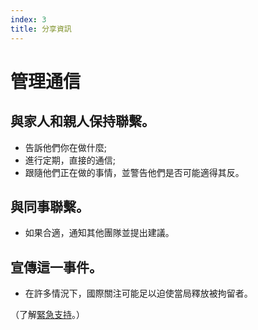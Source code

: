 ```yaml
---
index: 3
title: 分享資訊
---
```

# 管理通信

## 與家人和親人保持聯繫。

*   告訴他們你在做什麼;
*   進行定期，直接的通信;
*   跟隨他們正在做的事情，並警告他們是否可能適得其反。

## 與同事聯繫。

*   如果合適，通知其他團隊並提出建議。

## 宣傳這一事件。

*   在許多情況下，國際關注可能足以迫使當局釋放被拘留者。

（了解[緊急支持](umbrella://emergency-support)。）